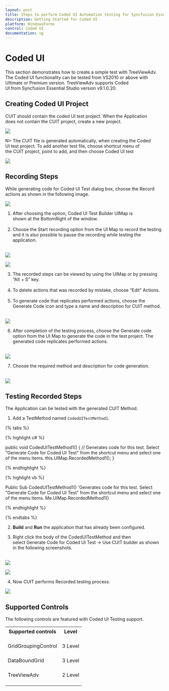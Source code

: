 ```yaml
---
layout: post
title: Steps to perform Coded UI Automation testing for Syncfusion Essential Windows Forms controls  
description: Getting Started for Coded UI
platform: WindowsForms
control: Coded UI
documentation: ug
---
```



# Coded UI

This section demonstrates how to create a simple test with TreeViewAdv. The Coded UI functionality can be tested from VS2010 or above with Ultimate or Premium version. TreeViewAdv supports Coded UI from Syncfusion Essential Studio version v9.1.0.20.


## Creating Coded UI Project


CUIT should contain the coded UI test project. When the Application does not contain the CUIT project, create a new project.


![](GettingStarted_Images/CreatingTestApplication.png)



N> The CUIT file is generated automatically, when creating the Coded UI test project. To add another test file, choose shortcut menu of the CUIT project, point to add, and then choose Coded UI test


![](GettingStarted_Images/AddingCodedUI.png)


## Recording Steps

While generating code for Coded UI Test dialog box, choose the Record actions as shown in the following image.

![](GettingStarted_Images/RecordingOption.png)

1) After choosing the option, Coded UI Test Builder UIMap is shown at the BottomRight of the window.<br/><br/>
2) Choose the Start recording option from the UI Map to record the testing and it is also possible to pause the recording while testing the application.<br/><br/>





![](GettingStarted_Images/RecordingFromUIMap.png)





![](GettingStarted_Images/PauseRecordingFromUIMap.png)

3) The recorded steps can be viewed by using the UIMap or by pressing “Alt + S” key.<br/><br/>
4) To delete actions that was recorded by mistake, choose “Edit” Actions.<br/><br/>
5) To generate code that replicates performed actions, choose the Generate Code icon and type a name and description for CUIT method.<br/><br/>




![](GettingStarted_Images/RecordedSteps.png)

6) After completion of the testing process, choose the Generate code option from the UI Map to generate the code in the test project. The generated code replicates performed actions.<br/><br/>


![](GettingStarted_Images/GenerateCodedUIMap.png)

7) Choose the required method and description for code generation.<br/><br/>



![](GettingStarted_Images/GenerateCodeWindowForUIMap.png)


## Testing Recorded Steps


The Application can be tested with the generated CUIT Method. 

1) Add a TestMethod named `CodedUITestMethod1`.


{% tabs %}

{% highlight c# %}

public void CodedUITestMethod1()
{
// Generates code for this test. Select "Generate Code for Coded UI Test" from the shortcut menu and select one of the menu items.
this.UIMap.RecordedMethod1();
}

{% endhighlight %}

{% highlight vb %}

Public Sub CodedUITestMethod1()
'Generates code for this test. Select "Generate Code for Coded UI Test" from the shortcut menu and select one of the menu items.
Me.UIMap.RecordedMethod1()

{% endhighlight %}

{% endtabs %}


2) **Build** and **Run** the application that has already been configured. 

3) Right click the body of the CodedUITestMethod and then select Generate Code for Coded UI Test -> Use CUIT builder as shown in the following screenshots.<br/><br/>


![](GettingStarted_Images/OpeningCodedUITestBuilder.png)


![](GettingStarted_Images/CodedUIMap.png)

4) Now CUIT performs Recorded testing process.

![](GettingStarted_Images/AssetWindowForTreeViewAdv.png)


## Supported Controls

The following controls are featured with Coded UI Testing support.

<table>
<tr>
<th>
Supported controls<br/><br/></th><th>
Level<br/><br/></th></tr>
<tr>
<td>
GridGroupingControl<br/><br/></td><td>
3 Level<br/><br/></td></tr>
<tr>
<td>
DataBoundGrid<br/><br/></td><td>
3 Level<br/><br/></td></tr>
<tr>
<td>
TreeViewAdv<br/><br/></td><td>
2 Level<br/><br/></td></tr>
</table>
 

